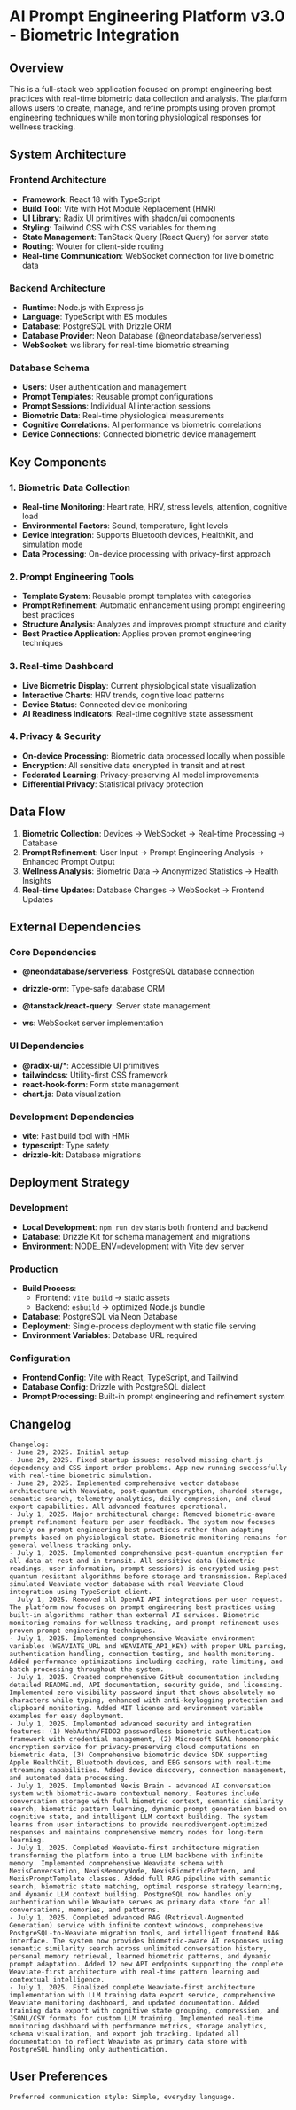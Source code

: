 # AI Prompt Engineering Platform v3.0 - Biometric Integration

## Overview

This is a full-stack web application focused on prompt engineering best practices with real-time biometric data collection and analysis. The platform allows users to create, manage, and refine prompts using proven prompt engineering techniques while monitoring physiological responses for wellness tracking.

## System Architecture

### Frontend Architecture
- **Framework**: React 18 with TypeScript
- **Build Tool**: Vite with Hot Module Replacement (HMR)
- **UI Library**: Radix UI primitives with shadcn/ui components
- **Styling**: Tailwind CSS with CSS variables for theming
- **State Management**: TanStack Query (React Query) for server state
- **Routing**: Wouter for client-side routing
- **Real-time Communication**: WebSocket connection for live biometric data

### Backend Architecture
- **Runtime**: Node.js with Express.js
- **Language**: TypeScript with ES modules
- **Database**: PostgreSQL with Drizzle ORM
- **Database Provider**: Neon Database (@neondatabase/serverless)
- **WebSocket**: ws library for real-time biometric streaming


### Database Schema
- **Users**: User authentication and management
- **Prompt Templates**: Reusable prompt configurations
- **Prompt Sessions**: Individual AI interaction sessions
- **Biometric Data**: Real-time physiological measurements
- **Cognitive Correlations**: AI performance vs biometric correlations
- **Device Connections**: Connected biometric device management

## Key Components

### 1. Biometric Data Collection
- **Real-time Monitoring**: Heart rate, HRV, stress levels, attention, cognitive load
- **Environmental Factors**: Sound, temperature, light levels
- **Device Integration**: Supports Bluetooth devices, HealthKit, and simulation mode
- **Data Processing**: On-device processing with privacy-first approach

### 2. Prompt Engineering Tools
- **Template System**: Reusable prompt templates with categories
- **Prompt Refinement**: Automatic enhancement using prompt engineering best practices
- **Structure Analysis**: Analyzes and improves prompt structure and clarity
- **Best Practice Application**: Applies proven prompt engineering techniques

### 3. Real-time Dashboard
- **Live Biometric Display**: Current physiological state visualization
- **Interactive Charts**: HRV trends, cognitive load patterns
- **Device Status**: Connected device monitoring
- **AI Readiness Indicators**: Real-time cognitive state assessment

### 4. Privacy & Security
- **On-device Processing**: Biometric data processed locally when possible
- **Encryption**: All sensitive data encrypted in transit and at rest
- **Federated Learning**: Privacy-preserving AI model improvements
- **Differential Privacy**: Statistical privacy protection

## Data Flow

1. **Biometric Collection**: Devices → WebSocket → Real-time Processing → Database
2. **Prompt Refinement**: User Input → Prompt Engineering Analysis → Enhanced Prompt Output
3. **Wellness Analysis**: Biometric Data → Anonymized Statistics → Health Insights
4. **Real-time Updates**: Database Changes → WebSocket → Frontend Updates

## External Dependencies

### Core Dependencies
- **@neondatabase/serverless**: PostgreSQL database connection
- **drizzle-orm**: Type-safe database ORM

- **@tanstack/react-query**: Server state management
- **ws**: WebSocket server implementation

### UI Dependencies
- **@radix-ui/***: Accessible UI primitives
- **tailwindcss**: Utility-first CSS framework
- **react-hook-form**: Form state management
- **chart.js**: Data visualization

### Development Dependencies
- **vite**: Fast build tool with HMR
- **typescript**: Type safety
- **drizzle-kit**: Database migrations

## Deployment Strategy

### Development
- **Local Development**: `npm run dev` starts both frontend and backend
- **Database**: Drizzle Kit for schema management and migrations
- **Environment**: NODE_ENV=development with Vite dev server

### Production
- **Build Process**: 
  - Frontend: `vite build` → static assets
  - Backend: `esbuild` → optimized Node.js bundle
- **Database**: PostgreSQL via Neon Database
- **Deployment**: Single-process deployment with static file serving
- **Environment Variables**: Database URL required

### Configuration
- **Frontend Config**: Vite with React, TypeScript, and Tailwind
- **Database Config**: Drizzle with PostgreSQL dialect
- **Prompt Processing**: Built-in prompt engineering and refinement system

## Changelog

```
Changelog:
- June 29, 2025. Initial setup
- June 29, 2025. Fixed startup issues: resolved missing chart.js dependency and CSS import order problems. App now running successfully with real-time biometric simulation.
- June 29, 2025. Implemented comprehensive vector database architecture with Weaviate, post-quantum encryption, sharded storage, semantic search, telemetry analytics, daily compression, and cloud export capabilities. All advanced features operational.
- July 1, 2025. Major architectural change: Removed biometric-aware prompt refinement feature per user feedback. The system now focuses purely on prompt engineering best practices rather than adapting prompts based on physiological state. Biometric monitoring remains for general wellness tracking only.
- July 1, 2025. Implemented comprehensive post-quantum encryption for all data at rest and in transit. All sensitive data (biometric readings, user information, prompt sessions) is encrypted using post-quantum resistant algorithms before storage and transmission. Replaced simulated Weaviate vector database with real Weaviate Cloud integration using TypeScript client.
- July 1, 2025. Removed all OpenAI API integrations per user request. The platform now focuses on prompt engineering best practices using built-in algorithms rather than external AI services. Biometric monitoring remains for wellness tracking, and prompt refinement uses proven prompt engineering techniques.
- July 1, 2025. Implemented comprehensive Weaviate environment variables (WEAVIATE_URL and WEAVIATE_API_KEY) with proper URL parsing, authentication handling, connection testing, and health monitoring. Added performance optimizations including caching, rate limiting, and batch processing throughout the system.
- July 1, 2025. Created comprehensive GitHub documentation including detailed README.md, API documentation, security guide, and licensing. Implemented zero-visibility password input that shows absolutely no characters while typing, enhanced with anti-keylogging protection and clipboard monitoring. Added MIT license and environment variable examples for easy deployment.
- July 1, 2025. Implemented advanced security and integration features: (1) WebAuthn/FIDO2 passwordless biometric authentication framework with credential management, (2) Microsoft SEAL homomorphic encryption service for privacy-preserving cloud computations on biometric data, (3) Comprehensive biometric device SDK supporting Apple HealthKit, Bluetooth devices, and EEG sensors with real-time streaming capabilities. Added device discovery, connection management, and automated data processing.
- July 1, 2025. Implemented Nexis Brain - advanced AI conversation system with biometric-aware contextual memory. Features include conversation storage with full biometric context, semantic similarity search, biometric pattern learning, dynamic prompt generation based on cognitive state, and intelligent LLM context building. The system learns from user interactions to provide neurodivergent-optimized responses and maintains comprehensive memory nodes for long-term learning.
- July 1, 2025. Completed Weaviate-first architecture migration transforming the platform into a true LLM backbone with infinite memory. Implemented comprehensive Weaviate schema with NexisConversation, NexisMemoryNode, NexisBiometricPattern, and NexisPromptTemplate classes. Added full RAG pipeline with semantic search, biometric state matching, optimal response strategy learning, and dynamic LLM context building. PostgreSQL now handles only authentication while Weaviate serves as primary data store for all conversations, memories, and patterns.
- July 1, 2025. Completed advanced RAG (Retrieval-Augmented Generation) service with infinite context windows, comprehensive PostgreSQL-to-Weaviate migration tools, and intelligent frontend RAG interface. The system now provides biometric-aware AI responses using semantic similarity search across unlimited conversation history, personal memory retrieval, learned biometric patterns, and dynamic prompt adaptation. Added 12 new API endpoints supporting the complete Weaviate-first architecture with real-time pattern learning and contextual intelligence.
- July 1, 2025. Finalized complete Weaviate-first architecture implementation with LLM training data export service, comprehensive Weaviate monitoring dashboard, and updated documentation. Added training data export with cognitive state grouping, compression, and JSONL/CSV formats for custom LLM training. Implemented real-time monitoring dashboard with performance metrics, storage analytics, schema visualization, and export job tracking. Updated all documentation to reflect Weaviate as primary data store with PostgreSQL handling only authentication.
```

## User Preferences

```
Preferred communication style: Simple, everyday language.
```